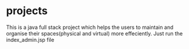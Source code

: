 # projects
This is a java full stack project which helps the users to maintain and organise their spaces(physical and virtual) more effeciently.
Just run the index_admin.jsp file
